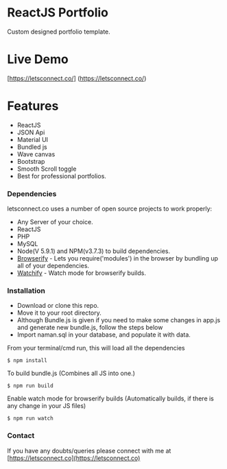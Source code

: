 # ReactJS Portfolio

Custom designed portfolio template.

# Live Demo

  [https://letsconnect.co/] (https://letsconnect.co/)

# Features
- ReactJS
- JSON Api
- Material UI
- Bundled js
- Wave canvas
- Bootstrap
- Smooth Scroll toggle
- Best for professional portfolios.

### Dependencies

letsconnect.co uses a number of open source projects to work properly:
- Any Server of your choice.
- ReactJS
- PHP
- MySQL
- Node(V 5.9.1) and NPM(v3.7.3) to build dependencies.
- [Browserify](http://browserify.org/) - Lets you require('modules') in the browser by bundling up all of your dependencies.
- [Watchify](https://www.npmjs.com/package/watchify) - Watch mode for browserify builds.

### Installation

- Download or clone this repo.
- Move it to your root directory.
- Although Bundle.js is given if you need to make some changes in app.js and generate new bundle.js, follow the steps below
- Import naman.sql in your database, and populate it with data.

From your terminal/cmd run, this will load all the dependencies  
```
$ npm install
```
To build bundle.js (Combines all JS into one.)
```
$ npm run build
```
Enable watch mode for browserify builds (Automatically builds, if there is any change in your JS files)
```
$ npm run watch
```

### Contact
If you have any doubts/queries please connect with me at [https://letsconnect.co](https://letsconnect.co)
